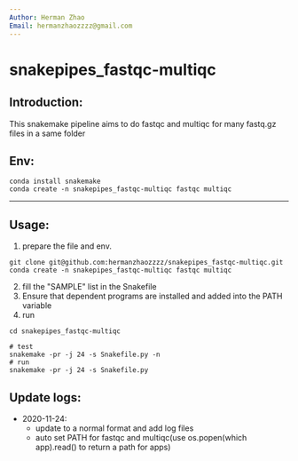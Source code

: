 ```yaml
---
Author: Herman Zhao
Email: hermanzhaozzzz@gmail.com
---
```



# snakepipes_fastqc-multiqc
## Introduction:
This snakemake pipeline aims to do fastqc and multiqc for many fastq.gz files in a same folder
## Env:
```
conda install snakemake
conda create -n snakepipes_fastqc-multiqc fastqc multiqc 
```
---
## Usage:
1. prepare the file and env.
```
git clone git@github.com:hermanzhaozzzz/snakepipes_fastqc-multiqc.git
conda create -n snakepipes_fastqc-multiqc fastqc multiqc
```
2. fill the "SAMPLE" list in the Snakefile
3. Ensure that dependent programs are installed and added into the PATH variable
3. run
```
cd snakepipes_fastqc-multiqc

# test
snakemake -pr -j 24 -s Snakefile.py -n
# run
snakemake -pr -j 24 -s Snakefile.py
```



## Update logs:
- 2020-11-24: 
    - update to a normal format and add log files
    - auto set PATH for fastqc and multiqc(use os.popen(which app).read() to return a path for apps)
    
